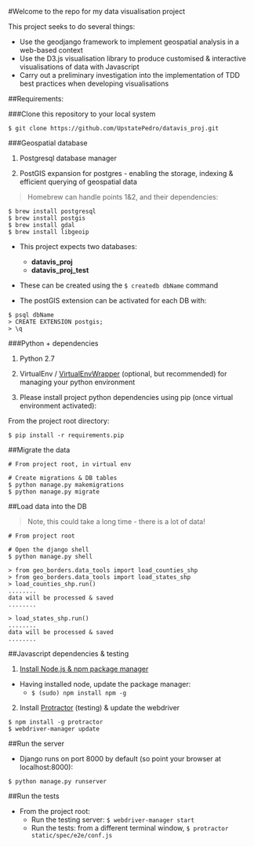 #Welcome to the repo for my data visualisation project

This project seeks to do several things:

- Use the geodjango framework to implement geospatial analysis in a web-based context
- Use the D3.js visualisation library to produce customised & interactive visualisations of data with Javascript
- Carry out a preliminary investigation into the implementation of TDD best practices when developing visualisations

##Requirements:

###Clone this repository to your local system

`$ git clone https://github.com/UpstatePedro/datavis_proj.git`

###Geospatial database

1. Postgresql database manager

2. PostGIS expansion for postgres - enabling the storage, indexing & efficient querying of geospatial data

> Homebrew can handle points 1&2, and their dependencies:

```
$ brew install postgresql
$ brew install postgis
$ brew install gdal
$ brew install libgeoip
```

- This project expects two databases:
    - **datavis_proj**
    - **datavis_proj_test**
- These can be created using the `$ createdb dbName` command

- The postGIS extension can be activated for each DB with:

```
$ psql dbName
> CREATE EXTENSION postgis;
> \q
```

###Python + dependencies
1. Python 2.7

2. VirtualEnv / [VirtualEnvWrapper](http://virtualenvwrapper.readthedocs.io/en/latest/) (optional, but recommended) for managing your python environment

3. Please install project python dependencies using pip (once virtual environment activated):

From the project root directory:

`$ pip install -r requirements.pip`

##Migrate the data

```
# From project root, in virtual env

# Create migrations & DB tables
$ python manage.py makemigrations
$ python manage.py migrate
```

##Load data into the DB

> Note, this could take a long time - there is a lot of data!

```
# From project root

# Open the django shell
$ python manage.py shell

> from geo_borders.data_tools import load_counties_shp
> from geo_borders.data_tools import load_states_shp
> load_counties_shp.run()
........
data will be processed & saved
........

> load_states_shp.run()
........
data will be processed & saved
........
```

##Javascript dependencies & testing

1. [Install Node.js & npm package manager](https://nodejs.org/en/download/)

- Having installed node, update the package manager:
    - `$ (sudo) npm install npm -g`

2. Install [Protractor](http://angular.github.io/protractor/#/) (testing) & update the webdriver

```
$ npm install -g protractor
$ webdriver-manager update
```

##Run the server

- Django runs on port 8000 by default (so point your browser at localhost:8000):

`$ python manage.py runserver`

##Run the tests

- From the project root:
    - Run the testing server: `$ webdriver-manager start`
    - Run the tests: from a different terminal window, `$ protractor static/spec/e2e/conf.js`